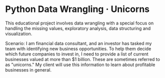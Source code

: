 # Python Data Wrangling · Unicorns

This educational project involves data wrangling with a special focus on handling the missing values, exploratory analysis, data structuring and visualization.

Scenario: I am financial data consultant, and an investor has tasked my team with identifying new business opportunities. To help them decide which future companies to invest in, I need to provide a list of current businesses valued at more than $1 billion. These are sometimes referred to as "unicorns." My client will use this information to learn about profitable businesses in general.

